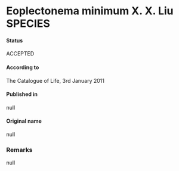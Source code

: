 # Eoplectonema minimum X. X. Liu SPECIES

#### Status
ACCEPTED

#### According to
The Catalogue of Life, 3rd January 2011

#### Published in
null

#### Original name
null

### Remarks
null